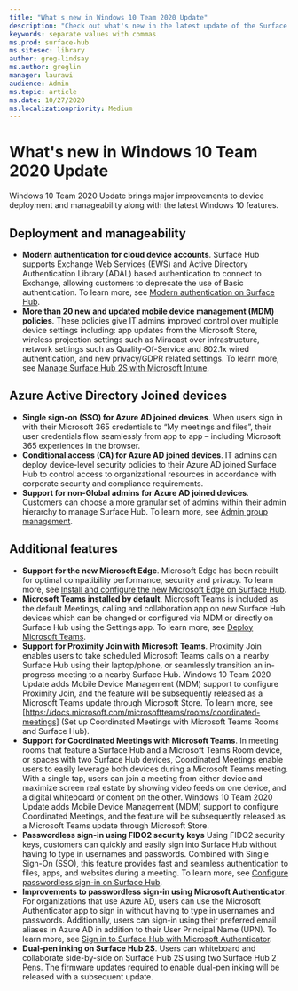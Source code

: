 ```yaml
---
title: "What's new in Windows 10 Team 2020 Update"
description: "Check out what's new in the latest update of the Surface Hub operating system, Windows 10 Team 2020 Update."
keywords: separate values with commas
ms.prod: surface-hub
ms.sitesec: library
author: greg-lindsay
ms.author: greglin
manager: laurawi
audience: Admin
ms.topic: article
ms.date: 10/27/2020
ms.localizationpriority: Medium
---
```


# What's new in Windows 10 Team 2020 Update

Windows 10 Team 2020 Update brings major improvements to device deployment and manageability along with the latest Windows 10 features.

##  Deployment and manageability

- **Modern authentication for cloud device accounts**. Surface Hub supports Exchange Web Services (EWS) and Active Directory Authentication Library (ADAL) based authentication to connect to Exchange, allowing customers to deprecate the use of Basic authentication. To learn more, see [Modern authentication on Surface Hub](https://docs.microsoft.com/surface-hub/surface-hub-modern-auth).
- **More than 20 new and updated mobile device management (MDM) policies**.      These policies give IT admins improved control over multiple device settings including: app updates from the Microsoft Store, wireless projection settings such as Miracast over infrastructure, network settings such as Quality-Of-Service and 802.1x wired authentication, and new privacy/GDPR related settings. To learn more, see [Manage Surface Hub 2S with Microsoft Intune](surface-hub-2s-manage-intune.md).

##  Azure Active Directory Joined devices

- **Single sign-on (SSO) for Azure AD joined devices**. When users sign in with their Microsoft 365 credentials to “My meetings and files”, their user credentials flow seamlessly from app to app – including Microsoft 365 experiences in the browser.
- **Conditional access (CA) for Azure AD joined devices**.       IT admins can deploy device-level security policies to their Azure AD joined Surface Hub to control access to organizational resources in accordance with corporate security and compliance requirements.
- **Support for non-Global admins for Azure AD joined devices**.       Customers can choose a more granular set of admins within their admin hierarchy to manage Surface Hub. To learn more, see [Admin group management](https://docs.microsoft.com/surface-hub/admin-group-management-for-surface-hub).


## Additional features


- **Support for the new Microsoft Edge**. Microsoft Edge has been rebuilt for optimal compatibility performance, security and privacy. To learn more, see [Install and configure the new Microsoft Edge on Surface Hub](https://docs.microsoft.com/surface-hub/surface-hub-install-chromium-edge).
- **Microsoft Teams installed by default**.        Microsoft Teams is included as the default Meetings, calling and collaboration app on new Surface Hub devices which can be changed or configured via MDM or directly on Surface Hub using the Settings app. To learn more, see [Deploy Microsoft Teams](https://docs.microsoft.com/MicrosoftTeams/teams-surface-hub).
- **Support for Proximity Join with Microsoft Teams**.  Proximity Join enables users to take scheduled Microsoft Teams calls on a nearby Surface Hub using their laptop/phone, or seamlessly transition an in-progress meeting to a nearby Surface Hub. Windows 10 Team 2020 Update adds Mobile Device Management (MDM) support to configure Proximity Join, and the feature will be subsequently released as a Microsoft Teams update through Microsoft Store. To learn more, see [https://docs.microsoft.com/microsoftteams/rooms/coordinated-meetings] (Set up Coordinated Meetings with Microsoft Teams Rooms and Surface Hub).
- **Support for Coordinated Meetings with Microsoft Teams**. In meeting rooms that feature a Surface Hub and a Microsoft Teams Room device, or spaces with two Surface Hub devices, Coordinated Meetings enable users to easily leverage both devices during a Microsoft Teams meeting. With a single tap, users can join a meeting from either device and maximize screen real estate by showing video feeds on one device, and a digital whiteboard or content on the other. Windows 10 Team 2020 Update adds Mobile Device Management (MDM) support to configure Coordinated Meetings, and the feature will be subsequently released as a Microsoft Teams update through Microsoft Store.
- **Passwordless sign-in using FIDO2 security keys**     Using FIDO2 security keys, customers can quickly and easily sign into Surface Hub without having to type in usernames and passwords. Combined with Single Sign-On (SSO), this feature provides fast and seamless authentication to files, apps, and websites during a meeting. To learn more, see [Configure passwordless sign-in on Surface Hub](https://docs.microsoft.com/surface-hub/surface-hub-2s-phone-authenticate).
- **Improvements to passwordless sign-in using Microsoft Authenticator**.  For organizations that use Azure AD, users can use the Microsoft Authenticator app to sign in without having to type in usernames and passwords. Additionally, users can sign-in using their preferred email aliases in Azure AD in addition to their User Principal Name (UPN). To learn more, see [Sign in to Surface Hub with Microsoft Authenticator](https://docs.microsoft.com/surface-hub/surface-hub-authenticator-app).
- **Dual-pen inking on Surface Hub 2S**.   Users can whiteboard and collaborate side-by-side on Surface Hub 2S using two Surface Hub 2 Pens. The firmware updates required to enable dual-pen inking will be released with a subsequent update.

 
 
 
